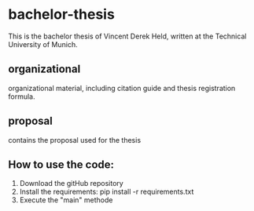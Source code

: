 # bachelor-thesis
This is the bachelor thesis of Vincent Derek Held, written at the Technical University of Munich.




## organizational
organizational material, including citation guide and thesis registration formula.

## proposal
contains the proposal used for the thesis


## How to use the code:
1. Download the gitHub repository
2. Install the requirements: pip install -r requirements.txt
3. Execute the "main" methode
